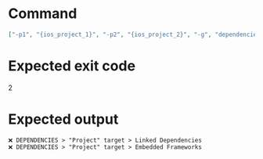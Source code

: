 # Command
```json
["-p1", "{ios_project_1}", "-p2", "{ios_project_2}", "-g", "dependencies", "-t", "Project", "-f", "console"]
```

# Expected exit code
2

# Expected output
```
❌ DEPENDENCIES > "Project" target > Linked Dependencies
❌ DEPENDENCIES > "Project" target > Embedded Frameworks


```
